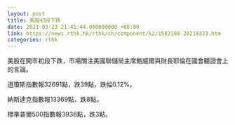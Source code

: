 ```yaml
---
layout: post
title: 美股初段下跌
date: 2021-03-23 21:41:44.000000000 +08:00
link: https://news.rthk.hk/rthk/ch/component/k2/1582180-20210323.htm
categories: rthk
---
```


美股在開市初段下跌，市場關注美國聯儲局主席鮑威爾與財長耶倫在國會聽證會上的言論。

道瓊斯指數報32691點，跌39點，跌幅0.12%。

納斯達克指數報13369點，跌8點。

標準普爾500指數報3936點，跌3點。

